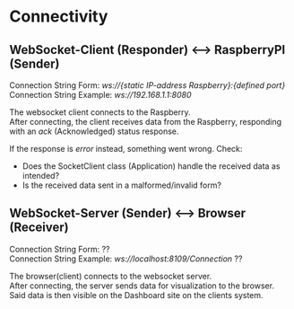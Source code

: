# Connectivity

## WebSocket-Client (Responder) <--> RaspberryPI (Sender)

Connection String Form: *ws://{static IP-address Raspberry}:{defined port}*<br>
Connection String Example: *ws://192.168.1.1:8080*

The websocket client connects to the Raspberry.<br>
After connecting, the client receives data from the Raspberry, responding with an 
*ack* (Acknowledged) status response.

If the response is *error* instead, something went wrong. Check:
- Does the SocketClient class (Application) handle the received data as intended?
- Is the received data sent in a malformed/invalid form?


## WebSocket-Server (Sender) <--> Browser (Receiver)

Connection String Form: ??<br>
Connection String Example: *ws://localhost:8109/Connection* ??

The browser(client) connects to the websocket server.<br>
After connecting, the server sends data for visualization to the browser.
Said data is then visible on the Dashboard site on the clients system.